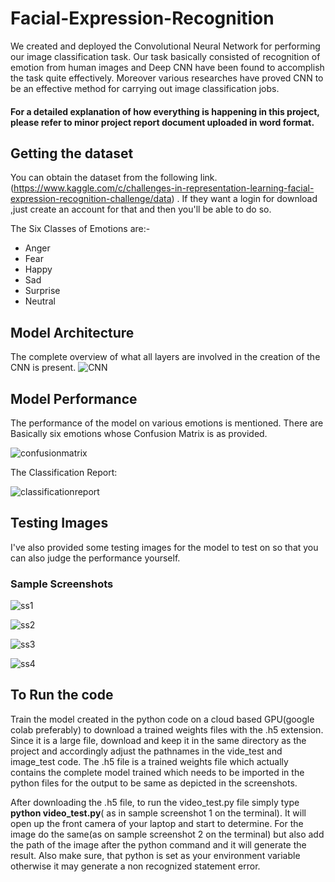 # Facial-Expression-Recognition

We created and deployed the Convolutional Neural Network for performing our image classification task. Our task basically consisted of recognition of emotion from human images and Deep CNN have been found to accomplish the task quite effectively. Moreover various researches have proved CNN to be an effective method for carrying out image classification jobs.

#### For a detailed explanation of how everything is happening in this project, please refer to minor project report document uploaded in word format.

## Getting the dataset
You can obtain the dataset from the following link.(https://www.kaggle.com/c/challenges-in-representation-learning-facial-expression-recognition-challenge/data) . If they want a login for download ,just create an account for that and then you'll be able to do so.

The Six Classes of Emotions are:-
* Anger
* Fear
* Happy
* Sad
* Surprise
* Neutral

## Model Architecture

The complete overview of what all layers are involved in the creation of the CNN is present.
![CNN](https://www.synopsys.com/content/dam/synopsys/designware-ip/technical-bulletin/ev-facial-expression-dwtb-q117-fig2.jpg.imgw.850.x.jpg)

## Model Performance

The performance of the model on various emotions is mentioned. There are Basically six emotions whose Confusion Matrix is as provided.

![confusionmatrix](https://github.com/somillko/Facial-Expression-Recognition/blob/master/Model%20Architecture/confusion%20matrix.jpg)

The Classification Report:

![classificationreport](https://github.com/somillko/Facial-Expression-Recognition/blob/master/Model%20Architecture/classification%20report.jpg)

## Testing Images

I've also provided some testing images for the model to test on so that you can also judge the performance yourself.

### Sample Screenshots

![ss1](https://github.com/somillko/Facial-Expression-Recognition/blob/master/Model%20Performance/Screenshot%20(29).png)

![ss2](https://github.com/somillko/Facial-Expression-Recognition/blob/master/Model%20Performance/Screenshot%20(30).png)

![ss3](https://github.com/somillko/Facial-Expression-Recognition/blob/master/Model%20Performance/Screenshot%20(32).png)

![ss4](https://github.com/somillko/Facial-Expression-Recognition/blob/master/Model%20Performance/Screenshot%20(33).png)

## To Run the code
Train the model created in the python code on a cloud based GPU(google colab preferably) to download a trained weights files with the .h5 extension. Since it is a large file, download and keep it in the same directory as the project and accordingly adjust the pathnames in the vide_test and image_test code. The .h5 file is a trained weights file which actually contains the complete model trained which needs to be imported in the python files for the output to be same as depicted in the screenshots.

After downloading the .h5 file, to run the video_test.py file simply type **python video_test.py**( as in sample screenshot 1 on the terminal). It will open up the front camera of your laptop and start to determine. For the image do the same(as on sample screenshot 2 on the terminal) but also add the path of the image after the python command and it will generate the result. Also make sure, that python is set as your environment variable otherwise it may generate a non recognized statement error.
